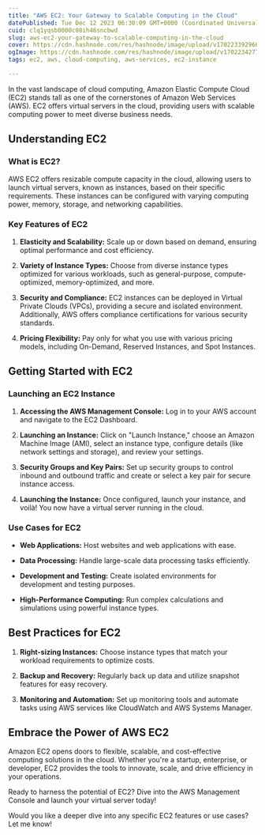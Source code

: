 ```yaml
---
title: "AWS EC2: Your Gateway to Scalable Computing in the Cloud"
datePublished: Tue Dec 12 2023 06:30:09 GMT+0000 (Coordinated Universal Time)
cuid: clq1yqsb0000c08ih46sncbwd
slug: aws-ec2-your-gateway-to-scalable-computing-in-the-cloud
cover: https://cdn.hashnode.com/res/hashnode/image/upload/v1702233929666/d617344c-ad50-4270-a501-19a23f0a83a0.jpeg
ogImage: https://cdn.hashnode.com/res/hashnode/image/upload/v1702234277476/71f5425a-42b5-4aa8-b79c-34a80db6ddb5.png
tags: ec2, aws, cloud-computing, aws-services, ec2-instance

---
```


In the vast landscape of cloud computing, Amazon Elastic Compute Cloud (EC2) stands tall as one of the cornerstones of Amazon Web Services (AWS). EC2 offers virtual servers in the cloud, providing users with scalable computing power to meet diverse business needs.

## **Understanding EC2**

### **What is EC2?**

AWS EC2 offers resizable compute capacity in the cloud, allowing users to launch virtual servers, known as instances, based on their specific requirements. These instances can be configured with varying computing power, memory, storage, and networking capabilities.

### **Key Features of EC2**

1. **Elasticity and Scalability:** Scale up or down based on demand, ensuring optimal performance and cost efficiency.
    
2. **Variety of Instance Types:** Choose from diverse instance types optimized for various workloads, such as general-purpose, compute-optimized, memory-optimized, and more.
    
3. **Security and Compliance:** EC2 instances can be deployed in Virtual Private Clouds (VPCs), providing a secure and isolated environment. Additionally, AWS offers compliance certifications for various security standards.
    
4. **Pricing Flexibility:** Pay only for what you use with various pricing models, including On-Demand, Reserved Instances, and Spot Instances.
    

## **Getting Started with EC2**

### **Launching an EC2 Instance**

1. **Accessing the AWS Management Console:** Log in to your AWS account and navigate to the EC2 Dashboard.
    
2. **Launching an Instance:** Click on "Launch Instance," choose an Amazon Machine Image (AMI), select an instance type, configure details (like network settings and storage), and review your settings.
    
3. **Security Groups and Key Pairs:** Set up security groups to control inbound and outbound traffic and create or select a key pair for secure instance access.
    
4. **Launching the Instance:** Once configured, launch your instance, and voilà! You now have a virtual server running in the cloud.
    

### **Use Cases for EC2**

* **Web Applications:** Host websites and web applications with ease.
    
* **Data Processing:** Handle large-scale data processing tasks efficiently.
    
* **Development and Testing:** Create isolated environments for development and testing purposes.
    
* **High-Performance Computing:** Run complex calculations and simulations using powerful instance types.
    

## **Best Practices for EC2**

1. **Right-sizing Instances:** Choose instance types that match your workload requirements to optimize costs.
    
2. **Backup and Recovery:** Regularly back up data and utilize snapshot features for easy recovery.
    
3. **Monitoring and Automation:** Set up monitoring tools and automate tasks using AWS services like CloudWatch and AWS Systems Manager.
    

## **Embrace the Power of AWS EC2**

Amazon EC2 opens doors to flexible, scalable, and cost-effective computing solutions in the cloud. Whether you're a startup, enterprise, or developer, EC2 provides the tools to innovate, scale, and drive efficiency in your operations.

Ready to harness the potential of EC2? Dive into the AWS Management Console and launch your virtual server today!

Would you like a deeper dive into any specific EC2 features or use cases? Let me know!